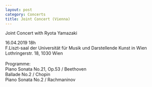 ```yaml
---
layout: post
category: Concerts
title: Joint Concert (Vienna)
---
```

Joint Concert with Ryota Yamazaki <br>

16.04.2019 18h <br>
F.Liszt-saal der Universität für Musik und Darstellende Kunst in Wien <br>
Lothringerstr. 18, 1030 Wien <br>
<br>
Programme:  <br>
Piano Sonata No.21, Op.53 / Beethoven  <br>
Ballade No.2 / Chopin  <br>
Piano Sonata No.2 / Rachmaninov  <br>
